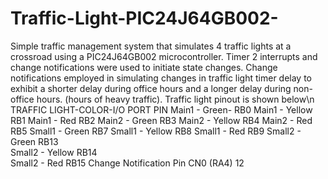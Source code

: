 # Traffic-Light-PIC24J64GB002-
Simple traffic management system that simulates 4 traffic lights at a crossroad using a PIC24J64GB002 microcontroller. Timer 2 interrupts and change notifications were used to initiate state changes. Change notifications employed in simulating changes in traffic light timer delay to exhibit a shorter delay during office hours and a longer delay during non-office hours. (hours of heavy traffic). 
Traffic light pinout is shown below\n
TRAFFIC LIGHT-COLOR-I/O PORT PIN
Main1 - Green-	RB0	
Main1 - Yellow	RB1	
Main1 - Red	RB2	
Main2 - Green	RB3	
Main2 - Yellow	RB4	
Main2 - Red	RB5	
Small1 - Green	RB7	
Small1 - Yellow	RB8	
Small1 - Red	RB9	
Small2 - Green	RB13	
Small2 - Yellow	RB14	
Small2 - Red	RB15
Change Notification Pin	CN0 (RA4)	12
